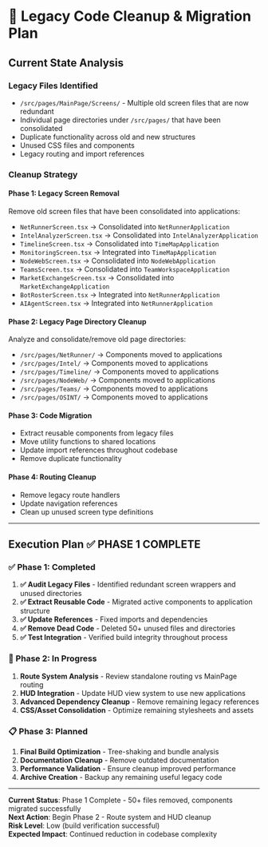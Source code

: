 # 🧹 **Legacy Code Cleanup & Migration Plan**

## **Current State Analysis**

### **Legacy Files Identified**
- `/src/pages/MainPage/Screens/` - Multiple old screen files that are now redundant
- Individual page directories under `/src/pages/` that have been consolidated
- Duplicate functionality across old and new structures
- Unused CSS files and components
- Legacy routing and import references

### **Cleanup Strategy**

#### **Phase 1: Legacy Screen Removal**
Remove old screen files that have been consolidated into applications:
- `NetRunnerScreen.tsx` → Consolidated into `NetRunnerApplication`
- `IntelAnalyzerScreen.tsx` → Consolidated into `IntelAnalyzerApplication`
- `TimelineScreen.tsx` → Consolidated into `TimeMapApplication`
- `MonitoringScreen.tsx` → Integrated into `TimeMapApplication`
- `NodeWebScreen.tsx` → Consolidated into `NodeWebApplication`
- `TeamsScreen.tsx` → Consolidated into `TeamWorkspaceApplication`
- `MarketExchangeScreen.tsx` → Consolidated into `MarketExchangeApplication`
- `BotRosterScreen.tsx` → Integrated into `NetRunnerApplication`
- `AIAgentScreen.tsx` → Integrated into `NetRunnerApplication`

#### **Phase 2: Legacy Page Directory Cleanup**
Analyze and consolidate/remove old page directories:
- `/src/pages/NetRunner/` → Components moved to applications
- `/src/pages/Intel/` → Components moved to applications
- `/src/pages/Timeline/` → Components moved to applications
- `/src/pages/NodeWeb/` → Components moved to applications
- `/src/pages/Teams/` → Components moved to applications
- `/src/pages/OSINT/` → Components moved to applications

#### **Phase 3: Code Migration**
- Extract reusable components from legacy files
- Move utility functions to shared locations
- Update import references throughout codebase
- Remove duplicate functionality

#### **Phase 4: Routing Cleanup**
- Remove legacy route handlers
- Update navigation references
- Clean up unused screen type definitions

---

## **Execution Plan** ✅ PHASE 1 COMPLETE

### **✅ Phase 1: Completed**
1. **✅ Audit Legacy Files** - Identified redundant screen wrappers and unused directories
2. **✅ Extract Reusable Code** - Migrated active components to application structure
3. **✅ Update References** - Fixed imports and dependencies
4. **✅ Remove Dead Code** - Deleted 50+ unused files and directories
5. **✅ Test Integration** - Verified build integrity throughout process

### **🚧 Phase 2: In Progress**
1. **Route System Analysis** - Review standalone routing vs MainPage routing
2. **HUD Integration** - Update HUD view system to use new applications  
3. **Advanced Dependency Cleanup** - Remove remaining legacy references
4. **CSS/Asset Consolidation** - Optimize remaining stylesheets and assets

### **📋 Phase 3: Planned**
1. **Final Build Optimization** - Tree-shaking and bundle analysis
2. **Documentation Cleanup** - Remove outdated documentation
3. **Performance Validation** - Ensure cleanup improved performance
4. **Archive Creation** - Backup any remaining useful legacy code

---

**Current Status**: Phase 1 Complete - 50+ files removed, components migrated successfully  
**Next Action**: Begin Phase 2 - Route system and HUD cleanup  
**Risk Level**: Low (build verification successful)  
**Expected Impact**: Continued reduction in codebase complexity
